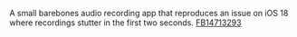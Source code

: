 A small barebones audio recording app that reproduces an issue on iOS 18 where recordings stutter in the first two seconds. [FB14713293](https://feedbackassistant.apple.com/feedback/14713293)
